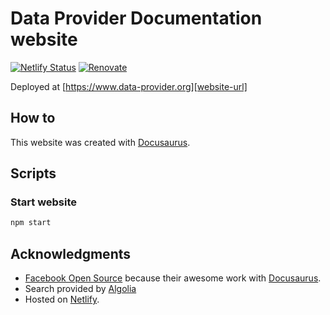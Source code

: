 # Data Provider Documentation website

[![Netlify Status](https://api.netlify.com/api/v1/badges/a92f8352-bec6-496d-a960-fd55e93269ae/deploy-status)](https://app.netlify.com/sites/data-provider/deploys) [![Renovate](https://img.shields.io/badge/renovate-enabled-brightgreen.svg)](https://renovatebot.com)

Deployed at [https://www.data-provider.org][website-url]

## How to

This website was created with [Docusaurus][docusaurus-url].

## Scripts

### Start website

```sh
npm start
```

## Acknowledgments

- [Facebook Open Source][facebook-open-source] because their awesome work with [Docusaurus][docusaurus-url].
- Search provided by [Algolia](https://www.algolia.com/)
- Hosted on [Netlify][netlify-url].

[website-url]: https://www.data-provider.org
[facebook-open-source]: https://opensource.facebook.com/
[docusaurus-url]: https://docusaurus.io/
[netlify-url]: https://www.netlify.com/
[docusaurus-readme]: website/README.md